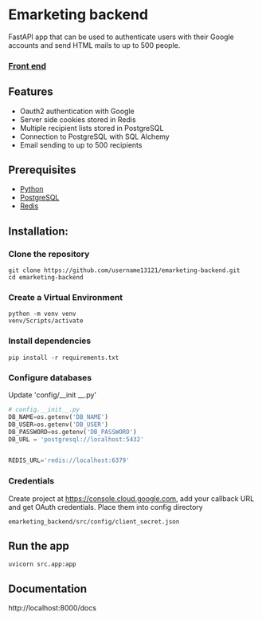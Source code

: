 # Emarketing backend

FastAPI app that can be used to authenticate users with their Google accounts and send HTML mails to up to 500 people.

### [Front end](https://github.com/qara-qurt/email_marketing_service)

## Features
* Oauth2 authentication with Google
* Server side cookies stored in Redis
* Multiple recipient lists stored in PostgreSQL
* Connection to PostgreSQL with SQL Alchemy
* Email sending to up to 500 recipients


## Prerequisites
* [Python](https://python.org)
* [PostgreSQL](https://postgresql.org)
* [Redis](https://redis.io)


## Installation:

### Clone the repository

```commandline
git clone https://github.com/username13121/emarketing-backend.git
cd emarketing-backend
```

### Create a Virtual Environment

```commandline
python -m venv venv
venv/Scripts/activate
```

### Install dependencies
```commandline
pip install -r requirements.txt
```

### Configure databases
Update 'config/__init __.py'
```python
# config.__init__.py
DB_NAME=os.getenv('DB_NAME')
DB_USER=os.getenv('DB_USER')
DB_PASSWORD=os.getenv('DB_PASSWORD')
DB_URL = 'postgresql://localhost:5432'


REDIS_URL='redis://localhost:6379'
```
### Credentials
Create project at https://console.cloud.google.com, add your callback URL and get OAuth credentials. Place them into config directory
```
emarketing_backend/src/config/client_secret.json
```

## Run the app
```commandline
uvicorn src.app:app
```

## Documentation
http://localhost:8000/docs
